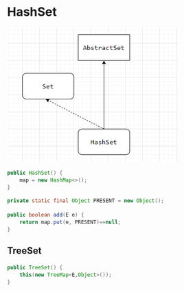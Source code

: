 # HashSet

![image-20210510140339780](images/image-20210510140339780.png)



```java
public HashSet() {
    map = new HashMap<>();
}
```



```java
private static final Object PRESENT = new Object();

public boolean add(E e) {
    return map.put(e, PRESENT)==null;
}
```



## TreeSet



```java
public TreeSet() {
    this(new TreeMap<E,Object>());
}
```